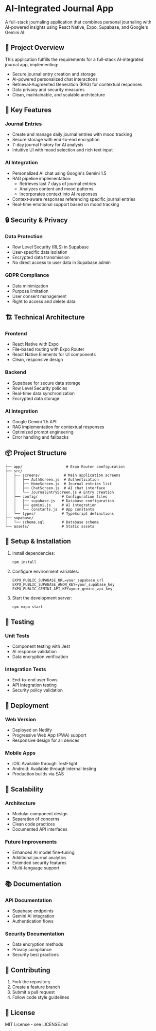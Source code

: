 # AI-Integrated Journal App

A full-stack journaling application that combines personal journaling with AI-powered insights using React Native, Expo, Supabase, and Google's Gemini AI.

## 🎯 Project Overview

This application fulfills the requirements for a full-stack AI-integrated journal app, implementing:
- Secure journal entry creation and storage
- AI-powered personalized chat interactions
- Retrieval-Augmented Generation (RAG) for contextual responses
- Data privacy and security measures
- Clean, maintainable, and scalable architecture

## 🚀 Key Features

### Journal Entries
- Create and manage daily journal entries with mood tracking
- Secure storage with end-to-end encryption
- 7-day journal history for AI analysis
- Intuitive UI with mood selection and rich text input

### AI Integration
- Personalized AI chat using Google's Gemini 1.5
- RAG pipeline implementation:
  - Retrieves last 7 days of journal entries
  - Analyzes content and mood patterns
  - Incorporates context into AI responses
- Context-aware responses referencing specific journal entries
- Real-time emotional support based on mood tracking

## 🔒 Security & Privacy

### Data Protection
- Row Level Security (RLS) in Supabase
- User-specific data isolation
- Encrypted data transmission
- No direct access to user data in Supabase admin

### GDPR Compliance
- Data minimization
- Purpose limitation
- User consent management
- Right to access and delete data

## 🏗 Technical Architecture

### Frontend
- React Native with Expo
- File-based routing with Expo Router
- React Native Elements for UI components
- Clean, responsive design

### Backend
- Supabase for secure data storage
- Row Level Security policies
- Real-time data synchronization
- Encrypted data storage

### AI Integration
- Google Gemini 1.5 API
- RAG implementation for contextual responses
- Optimized prompt engineering
- Error handling and fallbacks

## 📦 Project Structure
```
├── app/                    # Expo Router configuration
├── src/
│   ├── screens/           # Main application screens
│   │   ├── AuthScreen.js  # Authentication
│   │   ├── HomeScreen.js  # Journal entries list
│   │   ├── ChatScreen.js  # AI chat interface
│   │   └── JournalEntryScreen.js # Entry creation
│   ├── config/           # Configuration files
│   │   ├── supabase.js   # Database configuration
│   │   ├── gemini.js     # AI integration
│   │   └── constants.js  # App constants
│   └── types/            # TypeScript definitions
├── supabase/
│   └── schema.sql        # Database schema
└── assets/               # Static assets
```

## 🔧 Setup & Installation

1. Install dependencies:
   ```bash
   npm install
   ```

2. Configure environment variables:
   ```
   EXPO_PUBLIC_SUPABASE_URL=your_supabase_url
   EXPO_PUBLIC_SUPABASE_ANON_KEY=your_supabase_key
   EXPO_PUBLIC_GEMINI_API_KEY=your_gemini_api_key
   ```

3. Start the development server:
   ```bash
   npx expo start
   ```

## 🧪 Testing

### Unit Tests
- Component testing with Jest
- AI response validation
- Data encryption verification

### Integration Tests
- End-to-end user flows
- API integration testing
- Security policy validation

## 📱 Deployment

### Web Version
- Deployed on Netlify
- Progressive Web App (PWA) support
- Responsive design for all devices

### Mobile Apps
- iOS: Available through TestFlight
- Android: Available through internal testing
- Production builds via EAS

## 🔄 Scalability

### Architecture
- Modular component design
- Separation of concerns
- Clean code practices
- Documented API interfaces

### Future Improvements
- Enhanced AI model fine-tuning
- Additional journal analytics
- Extended security features
- Multi-language support

## 📚 Documentation

### API Documentation
- Supabase endpoints
- Gemini AI integration
- Authentication flows

### Security Documentation
- Data encryption methods
- Privacy compliance
- Security best practices

## 🤝 Contributing

1. Fork the repository
2. Create a feature branch
3. Submit a pull request
4. Follow code style guidelines

## 📄 License

MIT License - see LICENSE.md
